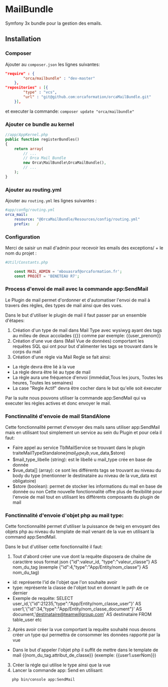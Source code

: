 # MailBundle

Symfony 3x bundle pour la gestion des emails.


Installation
------------

### Composer

Ajouter au `composer.json` les lignes suivantes:

```json
"require" : {
        "orca/mailbundle" : "dev-master"
    },
"repositories" : [{
        "type" : "vcs",
        "url" : "git@github.com:orcaformation/orcaMailBundle.git"
    }],    
```
et executer la commande:
`composer update "orca/mailbundle" `

### Ajouter ce bundle au kernel

```php
//app/AppKernel.php
public function registerBundles()
{
    return array(
        // ...
        // Orca Mail Bundle
        new Orca\MailBundle\OrcaMailBundle(),
        // ...
    );
}
```

### Ajouter au routing.yml

Ajouter au `routing.yml` les lignes suivantes :
 
```yaml
#app/conﬁg/routing.yml
orca_mail:
    resource: "@OrcaMailBundle/Resources/config/routing.yml"
    prefix:   /

```

### Configuration

Merci de saisir un mail d'admin pour recevoir les emails des exceptions/ + le nom du projet :

```php
#Util/Constants.php

    const MAIL_ADMIN = 'mbouasraf@orcaformation.fr';
    const PROJET = 'BENETEAU R7';

```

### Process d'envoi de mail avec la commande app:SendMail

Le Plugin de mail permet d'ordonner et d'automatiser l'envoi de mail à travers des règles, des types de mail ainsi que des vues.

Dans le but d'utiliser le plugin de mail il faut passer par un ensemble d'étapes:

1. Création d'un type de mail dans Mail Type avec wysiwyg ayant des tags au milieu de deux accolades {{}} comme par exemple: {{user_prenom}}
2. Création d'une vue dans (Mail Vue de données) comportant les requêtes SQL qui ont pour but d'alimenter les tags se trouvant dans le corps du mail
3. Création d'une règle via Mail Regle se fait ainsi: 
 * La règle devra être lié à la vue
 * La règle devra être lié au type de mail
 * La règle aura une fréquence d'envoi (immédiat,Tous les jours, Toutes les heures, Toutes les semaines)
 * La case "Regle Actif" devra être cocher dans le but qu'elle soit éxecuter

Par la suite nous pouvons utiliser la commande app:SendMail qui va executer les règles actives et donc envoyer le mail.

### Fonctinnalité d'envoie de mail StandAlone

Cette fonctionnalité permet d'envoyer des mails sans utiliser app:SendMail mais en utilisant tout simplement un service au sein du Plugin et pour cela il faut:

* Faire appel au service TblMailService se trouvant dans le plugin traiteMailTypeStandalone($mail_type_lib,$vue_data,$store)
* $mail_type_libelle (string): est le libellé u mail_type crée en base de donnée
* $vue_data[] (array): ce sont les différents tags se trouvant au niveau du body du type (mentionner le destinataire au niveau de la vue_data est obligatoire)
* $store (boolean): permet de stocker les informations du mail en base de donnée ou non Cette nouvelle fonctionnalité offre plus de flexibilité pour l'envoie de mail  tout en utilisant les différents composants du plugin de mail

### Fonctinnalité d'envoie d'objet php au mail type:

Cette fonctionnalité permet d'utiliser la puissance de twig en envoyant des objets php au niveau du template de mail venant de la vue en utilisant la command app:SendMail.

Dans le but d'utiliser cette fonctionnalité il faut:

1. Tout d'abord créer une vue dont la requête disposera de chaîne de caractère sous format json {"id":valeur_id, "type":"valeur_classe"} AS nom_du_tag (exemple {"id":4,"type":"App/Entity/nom_classe"} AS nom_du_tag)
* id: représente l'id de l'objet que l'on souhaite avoir
* type: représente la classe de l'objet tout en donnant le path de ce dernier
* Exemple de requête: SELECT user_id,'{"id":21235,"type":"App/Entity/nom_classe_user"}' AS user1,'{"id":34,"type":"App/Entity/nom_classe_document"}' AS document,'destinataire@teamwillgroup.com' AS destinataire FROM table_user etc

2. Après avoir créer la vue comportant la requête souhaité nous devons créer un type qui permettra de consommer les données rapporté par la vue
* Dans le but d'appeler l'objet php il suffit de mettre dans le template de mail {{nom_du_tag.attribut_de_classe}} (exemple: {{user1.userNom}})
3. Créer la régle qui utilise le type ainsi que la vue
4. Lancer la commande app: Send en utilisant:

 ```bash
    php bin/console app:SendMail
 ```


